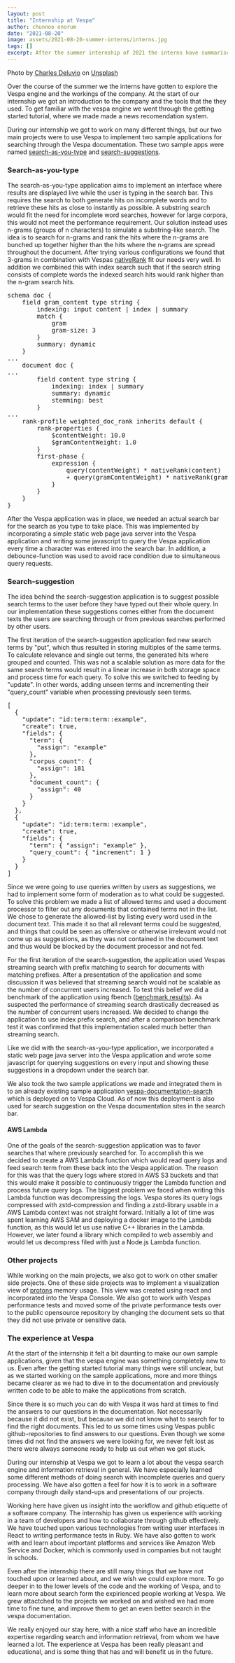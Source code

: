 ```yaml
---
layout: post
title: "Internship at Vespa"
author: chunnoo onorum
date: "2021-08-20"
image: assets/2021-08-20-summer-interns/interns.jpg
tags: []
excerpt: After the summer internship of 2021 the interns have summarised what they have done and their experience at Vespa
---
```



<p class="image credits">
Photo by <a href="https://unsplash.com/@charlesdeluvio">Charles Deluvio</a> on <a href="https://unsplash.com/s/photos/working-baby">Unsplash</a></p>

Over the course of the summer we the interns have gotten to explore the Vespa
engine and the workings of the company. At the start of our internship we got
an introduction to the company and the tools that the they used. To get
familiar with the vespa engine we went through the getting started tutorial,
where we made made a news recomendation system.

During our internship we got to work on many different things, but 
our two main projects were to use Vespa to implement two sample
applications for searching through the Vespa documentation. These two sample
apps were named
[search-as-you-type](https://github.com/vespa-engine/sample-apps/tree/master/incremental-search/search-as-you-type)
and
[search-suggestions](https://github.com/vespa-engine/sample-apps/tree/master/incremental-search/search-suggestions).

### Search-as-you-type

The search-as-you-type application aims to implement an interface where results
are displayed live while the user is typing in the search bar. This requires
the search to both generate hits on incomplete words and to retrieve these hits
as close to instantly as possible. A substring search would fit the need for
incomplete word searches, however for large corpora, this would not meet the
performance requirement. Our solution instead uses n-grams (groups of n
characters) to simulate a substring-like search. The idea is to search for
n-grams and rank the hits where the n-grams are bunched up together higher than
the hits where the n-grams are spread throughout the document. After trying
various configurations we found that 3-grams in combination with Vespas
[nativeRank](https://docs.vespa.ai/en/reference/nativerank.html) fit our needs
very well. In addition we combined this with index search such that if the
search string consists of complete words the indexed search hits would rank
higher than the n-gram search hits.

<pre>
schema doc {
    field gram_content type string {
        indexing: input content | index | summary
        match {
            gram
            gram-size: 3
        }
        summary: dynamic
    }
...
    document doc {
...
        field content type string {
            indexing: index | summary
            summary: dynamic
            stemming: best
        }
...
    rank-profile weighted_doc_rank inherits default {
        rank-properties {
            $contentWeight: 10.0
            $gramContentWeight: 1.0
        }
        first-phase {
            expression {
                query(contentWeight) * nativeRank(content)
                + query(gramContentWeight) * nativeRank(gram_content)
            }
        }
    }
}
</pre>

After the Vespa application was in place, we needed an actual search bar for
the search as you type to take place. This was implemented by incorporating a
simple static web page java server into the Vespa application and writing some
javascript to query the Vespa application every time a character was entered
into the search bar. In addition, a debounce-function was used to avoid race
condition due to simultaneous query requests.

### Search-suggestion

The idea behind the search-suggestion application is to suggest possible search
terms to the user before they have typed out their whole query. In our
implementation these suggestions comes either from the document texts the users are
searching through or from previous searches performed by other users.

The first iteration of the search-suggestion application fed new search terms
by "put", which thus resulted in storing multiples of the same terms. To
calculate relevance and single out terms, the generated hits where grouped and
counted.  This was not a scalable solution as more data for the same search
terms would result in a linear increase in both storage space and process time
for each query. To solve this we switched to feeding by "update". In other
words, adding unseen terms and incrementing their "query\_count" variable when
processing previously seen terms.

<pre>
[
  {
    "update": "id:term:term::example",
    "create": true,
    "fields": {
      "term": {
        "assign": "example"
      },
      "corpus_count": {
        "assign": 181
      },
      "document_count": {
        "assign": 40
      }
    }
  },
  {
    "update": "id:term:term::example",
    "create": true,
    "fields": {
      "term": { "assign": "example" },
      "query_count": { "increment": 1 }
    }
  }
]
</pre>

Since we were going to use queries written by users as suggestions, we had to
implement some form of moderation as to what could be suggested. To solve this
problem we made a list of allowed terms and used a document processor to filter
out any documents that contained terms not in the list. We chose to generate
the allowed-list by listing every word used in the document text. This made it
so that all relevant terms could be suggested, and things that could be seen as
offensive or otherwise irrelevant would not come up as suggestions, as they was
not contained in the document text and thus would be blocked by the document
processor and not fed.

For the first iteration of the search-suggestion, the application used Vespas
streaming search with prefix matching to search for documents with matching
prefixes. After a presentation of the application and some discussion it was
believed that streaming search would not be scalable as the number of
concurrent users increased. To test this belief we did a benchmark of the
application using fbench ([benchmark results](https://github.com/vespa-engine/sample-apps/blob/master/incremental-search/search-suggestions/README-benchmarking.md)).
As suspected the performance of streaming search drastically decreased as
the number of concurrent users increased. We decided to change the application
to use index prefix search, and after a comparison benchmark test it was
confirmed that this implementation scaled much better than streaming search.

Like we did with the search-as-you-type application, we incorporated a static
web page java server into the Vespa application and wrote some javascript for
querying suggestions on every input and showing these suggestions in a dropdown
under the search bar.

We also took the two sample applications we made and integrated them in to an
already existing sample application
[vespa-documentation-search](https://github.com/vespa-engine/sample-apps/tree/master/vespa-cloud/vespa-documentation-search)
which is deployed on to Vespa Cloud. As of now this deployment is also used for
search suggestion on the Vespa documentation sites in the search bar.

#### AWS Lambda

One of the goals of the search-suggestion application was to favor searches
that where previously searched for. To accomplish this we decided to create a AWS
Lambda function which would read query logs and feed search term from these
back into the Vespa application. The reason for this was that the query logs
where stored in AWS S3 buckets and that this would make it possible to
continuously trigger the Lambda function and process future query logs. The
biggest problem we faced when writing this Lambda function was decompressing
the logs. Vespa stores its query logs compressed with zstd-compression and
finding a zstd-library usable in a AWS Lambda context was not straight forward.
Initially a lot of time was spent learning AWS SAM and deploying a docker image
to the Lambda function, as this would let us use native C++ libraries in the
Lambda. However, we later found a library which compiled to web assembly and
would let us decompress filed with just a Node.js Lambda function.

### Other projects

While working on the main projects, we also got to work on other smaller side
projects. One of these side projects was to implement a visualization view of
[protons](https://docs.vespa.ai/en/proton.html) memory usage. This view was
created using react and incorporated into the Vespa Console. We also got to
work with Vespas performance tests and moved some of the private performance
tests over to the public opensource repository by changing the document sets so
that they did not use private or sensitive data.

### The experience at Vespa

At the start of the internship it felt a bit daunting to make our own sample 
applications, given that the vespa engine was something completely new to us. 
Even after the getting started tutorial many things were still unclear, but as we 
started working on the sample applications, more and more things became clearer as 
we had to dive in to the documentation and previously written code to be able to 
make the applications from scratch.

Since there is so much you can do with Vespa it was hard at times to find the answers 
to our questions in the documentation. Not necessarily because it did not exist, but
because we did not know what to search for to find the right documents. This led to us
some times using Vespas public github-repositories to find answers to our questions. 
Even though we some times did not find the answers we were looking for, we never felt
lost as there were always someone ready to help us out when we got stuck.

During our internship at Vespa we got to learn a lot about the vespa search
engine and information retrieval in general. We have especially learned some 
different methods of doing search with incomplete queries and query processing. 
We have also gotten a feel for how it is to work in a software company through 
daily stand-ups and presentations of our projects.

Working here have given us insight into the workflow and github etiquette of a
software company. The internship has given us experience with working in a
team of developers and how to collaborate through github effectively. We
have touched upon various technologies from writing user interfaces in React to
writing performance tests in Ruby. We have also gotten to work with and learn 
about important platforms and services like Amazon Web Service and Docker, which 
is commonly used in companies but not taught in schools. 

Even after the internship there are still many things that we have not touched 
upon or learned about, and we wish we could explore more. To go deeper in 
to the lower levels of the code and the working of Vespa, and to learn more about
search form the expirienced people working at Vespa. We grew attactched to the 
projects we worked on and wished we had more time to fine tune, and improve 
them to get an even better search in the vespa documentation.

We really enjoyed our stay here, with a nice staff who have an incredible
expertise regarding search and information retrieval, from whom we have learned a
lot. The experience at Vespa has been really pleasant and educational, and is some thing
that has and will benefit us in the future.